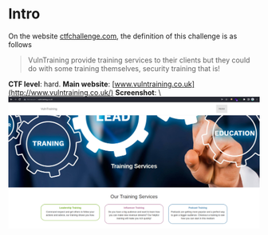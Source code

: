 # Intro
On the website [ctfchallenge.com](https://ctfchallenge.com), the definition of this challenge is as follows
>VulnTraining provide training services to their clients but they could do with some training themselves, security training that is!

**CTF level**: hard.
**Main website**: [www.vulntraining.co.uk](http://www.vulntraining.co.uk/)
**Screenshot**: \ ![vulntraining.co.uk](screenshots/ss1.png)